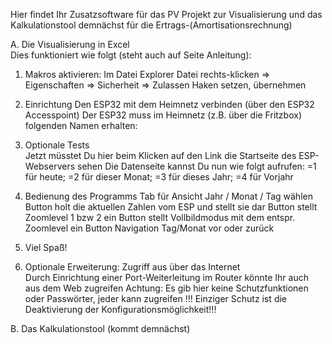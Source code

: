 Hier findet Ihr Zusatzsoftware für das PV Projekt zur Visualisierung und das Kalkulationstool demnächst für die Ertrags-(Amortisationsrechnung)

A. Die Visualisierung in Excel  
Dies funktioniert wie folgt (steht auch auf Seite Anleitung):
1.	Makros aktivieren: Im Datei Explorer Datei rechts-klicken => Eigenschaften => Sicherheit => Zulassen Haken setzen, übernehmen	
2.	Einrichtung	
		Den ESP32 mit dem Heimnetz verbinden (über den ESP32 Accesspoint)
		Der ESP32 muss im Heimnetz (z.B. über die Fritzbox) folgenden Namen erhalten: 
3.	Optionale Tests	  
		Jetzt müsstet Du hier beim Klicken auf den Link die Startseite des ESP-Webservers sehen
		Die Datenseite kannst Du nun wie folgt aufrufen:
		=1 für heute; =2 für dieser Monat; =3 für dieses Jahr; =4 für Vorjahr
4.	Bedienung des Programms	
		Tab                                               für Ansicht  Jahr / Monat / Tag wählen
		Button                                           holt die aktuellen Zahlen vom ESP und stellt sie dar
		Button                                           stellt Zoomlevel 1 bzw 2 ein 
		Button                                           stellt Vollbildmodus mit dem entspr. Zoomlevel ein 
		Button                                          Navigation Tag/Monat vor oder zurück
5.	Viel Spaß!	
		
6.	Optionale Erweiterung: Zugriff aus über das Internet	
		Durch Einrichtung einer Port-Weiterleitung im Router könnte Ihr auch aus dem Web zugreifen
		Achtung: Es gib hier keine Schutzfunktionen oder Passwörter, jeder kann zugreifen !!!
		Einziger Schutz ist die Deaktivierung der Konfigurationsmöglichkeit!!!

B. Das Kalkulationstool (kommt demnächst)

